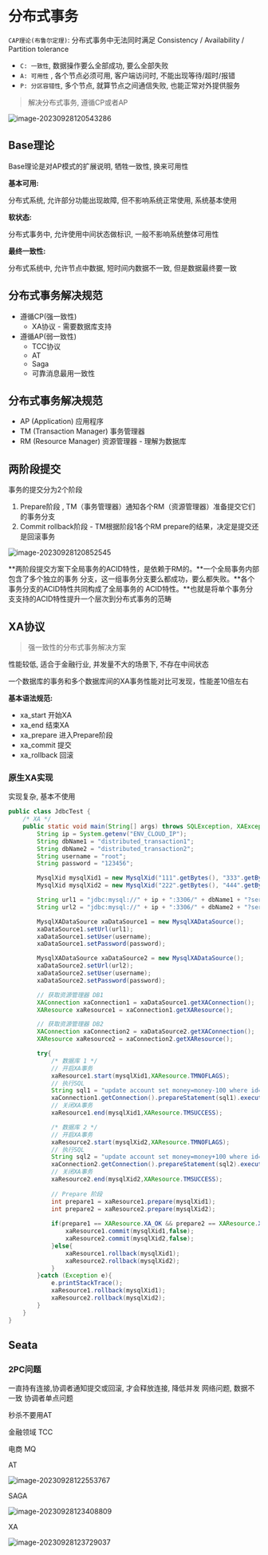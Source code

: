 # 分布式事务

`CAP理论(布鲁尔定理)`: 分布式事务中无法同时满足 Consistency / Availability / Partition tolerance

+ `C: 一致性`, 数据操作要么全部成功, 要么全部失败
+ `A: 可用性` , 各个节点必须可用, 客户端访问时, 不能出现等待/超时/报错
+ `P: 分区容错性`, 多个节点, 就算节点之间通信失败, 也能正常对外提供服务

> 解决分布式事务, 遵循CP或者AP

![image-20230928120543286](https://chenqf-blog-image.oss-cn-beijing.aliyuncs.com/images/image-20230928120543286.png)

## Base理论

Base理论是对AP模式的扩展说明, 牺牲一致性, 换来可用性

**基本可用:**

分布式系统, 允许部分功能出现故障, 但不影响系统正常使用, 系统基本使用

**软状态:**

分布式事务中, 允许使用中间状态做标识, 一般不影响系统整体可用性

**最终一致性:**

分布式系统中, 允许节点中数据, 短时间内数据不一致, 但是数据最终要一致

## 分布式事务解决规范

+ 遵循CP(强一致性)
  + XA协议 - 需要数据库支持
+ 遵循AP(弱一致性)
  + TCC协议
  + AT
  + Saga
  + 可靠消息最用一致性

## 分布式事务解决规范

+ AP (Application) 应用程序
+ TM (Transaction Manager) 事务管理器
+ RM (Resource Manager) 资源管理器 - 理解为数据库

## 两阶段提交

事务的提交分为2个阶段

1. Prepare阶段 , TM（事务管理器）通知各个RM（资源管理器）准备提交它们的事务分支
2. Commit rollback阶段 - TM根据阶段1各个RM prepare的结果，决定是提交还是回滚事务

![image-20230928120852545](https://chenqf-blog-image.oss-cn-beijing.aliyuncs.com/images/image-20230928120852545.png)

**两阶段提交方案下全局事务的ACID特性，是依赖于RM的。**一个全局事务内部包含了多个独立的事务 分支，这一组事务分支要么都成功，要么都失败。**各个事务分支的ACID特性共同构成了全局事务的 ACID特性。**也就是将单个事务分支支持的ACID特性提升一个层次到分布式事务的范畴

## XA协议

> 强一致性的分布式事务解决方案

性能较低, 适合于金融行业, 并发量不大的场景下, 不存在中间状态

一个数据库的事务和多个数据库间的XA事务性能对比可发现，性能差10倍左右

**基本语法规范:**

+ xa_start          开始XA
+ xa_end           结束XA
+ xa_prepare    进入Prepare阶段
+ xa_commit     提交
+ xa_rollback     回滚

### 原生XA实现

实现复杂, 基本不使用

```java
public class JdbcTest {
    /* XA */
    public static void main(String[] args) throws SQLException, XAException {
        String ip = System.getenv("ENV_CLOUD_IP");
        String dbName1 = "distributed_transaction1";
        String dbName2 = "distributed_transaction2";
        String username = "root";
        String password = "123456";

        MysqlXid mysqlXid1 = new MysqlXid("111".getBytes(), "333".getBytes(), 1);
        MysqlXid mysqlXid2 = new MysqlXid("222".getBytes(), "444".getBytes(), 1);

        String url1 = "jdbc:mysql://" + ip + ":3306/" + dbName1 + "?serverTimezone=Asia/Shanghai&useUnicode=true&characterEncoding=utf-8";
        String url2 = "jdbc:mysql://" + ip + ":3306/" + dbName2 + "?serverTimezone=Asia/Shanghai&useUnicode=true&characterEncoding=utf-8";

        MysqlXADataSource xaDataSource1 = new MysqlXADataSource();
        xaDataSource1.setUrl(url1);
        xaDataSource1.setUser(username);
        xaDataSource1.setPassword(password);

        MysqlXADataSource xaDataSource2 = new MysqlXADataSource();
        xaDataSource2.setUrl(url2);
        xaDataSource2.setUser(username);
        xaDataSource2.setPassword(password);

        // 获取资源管理器 DB1
        XAConnection xaConnection1 = xaDataSource1.getXAConnection();
        XAResource xaResource1 = xaConnection1.getXAResource();

        // 获取资源管理器 DB2
        XAConnection xaConnection2 = xaDataSource2.getXAConnection();
        XAResource xaResource2 = xaConnection2.getXAResource();

        try{
            /* 数据库 1 */
            // 开启XA事务
            xaResource1.start(mysqlXid1,XAResource.TMNOFLAGS);
            // 执行SQL
            String sql1 = "update account set money=money-100 where id=1";
            xaConnection1.getConnection().prepareStatement(sql1).execute();
            // 关闭XA事务
            xaResource1.end(mysqlXid1,XAResource.TMSUCCESS);

            /* 数据库 2 */
            // 开启XA事务
            xaResource2.start(mysqlXid2,XAResource.TMNOFLAGS);
            // 执行SQL
            String sql2 = "update account set money=money+100 where id=2";
            xaConnection2.getConnection().prepareStatement(sql2).execute();
            // 关闭XA事务
            xaResource2.end(mysqlXid2,XAResource.TMSUCCESS);
            
            // Prepare 阶段
            int prepare1 = xaResource1.prepare(mysqlXid1);
            int prepare2 = xaResource2.prepare(mysqlXid2);
            
            if(prepare1 == XAResource.XA_OK && prepare2 == XAResource.XA_OK){
                xaResource1.commit(mysqlXid1,false);
                xaResource2.commit(mysqlXid2,false);
            }else{
                xaResource1.rollback(mysqlXid1);
                xaResource2.rollback(mysqlXid2);
            }
        }catch (Exception e){
            e.printStackTrace();
            xaResource1.rollback(mysqlXid1);
            xaResource2.rollback(mysqlXid2);
        }
    }
}
```

## Seata











### 2PC问题

一直持有连接,协调者通知提交或回滚, 才会释放连接, 降低并发
网络问题, 数据不一致
协调者单点问题



秒杀不要用AT


金融领域 TCC

电商 MQ





AT

![image-20230928122553767](https://chenqf-blog-image.oss-cn-beijing.aliyuncs.com/images/image-20230928122553767.png)

SAGA

![image-20230928123408809](https://chenqf-blog-image.oss-cn-beijing.aliyuncs.com/images/image-20230928123408809.png)

XA

![image-20230928123729037](https://chenqf-blog-image.oss-cn-beijing.aliyuncs.com/images/image-20230928123729037.png)
